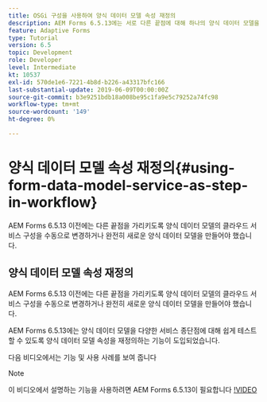 ```yaml
---
title: OSGi 구성을 사용하여 양식 데이터 모델 속성 재정의
description: AEM Forms 6.5.13에는 서로 다른 끝점에 대해 하나의 양식 데이터 모델을 더 쉽게 테스트할 수 있도록 양식 데이터 모델 속성을 재정의하는 기능이 도입되었습니다.
feature: Adaptive Forms
type: Tutorial
version: 6.5
topic: Development
role: Developer
level: Intermediate
kt: 10537
exl-id: 570de1e6-7221-4b8d-b226-a43317bfc166
last-substantial-update: 2019-06-09T00:00:00Z
source-git-commit: b3e9251bdb18a008be95c1fa9e5c79252a74fc98
workflow-type: tm+mt
source-wordcount: '149'
ht-degree: 0%

---
```


# 양식 데이터 모델 속성 재정의{#using-form-data-model-service-as-step-in-workflow}

AEM Forms 6.5.13 이전에는 다른 끝점을 가리키도록 양식 데이터 모델의 클라우드 서비스 구성을 수동으로 변경하거나 완전히 새로운 양식 데이터 모델을 만들어야 했습니다.

## 양식 데이터 모델 속성 재정의

AEM Forms 6.5.13 이전에는 다른 끝점을 가리키도록 양식 데이터 모델의 클라우드 서비스 구성을 수동으로 변경하거나 완전히 새로운 양식 데이터 모델을 만들어야 했습니다.

AEM Forms 6.5.13에는 양식 데이터 모델을 다양한 서비스 종단점에 대해 쉽게 테스트할 수 있도록 양식 데이터 모델 속성을 재정의하는 기능이 도입되었습니다.

다음 비디오에서는 기능 및 사용 사례를 보여 줍니다

>[!NOTE]
>이 비디오에서 설명하는 기능을 사용하려면 AEM Forms 6.5.13이 필요합니다
>[!VIDEO](https://video.tv.adobe.com/v/343762?quality=12&learn=on)
